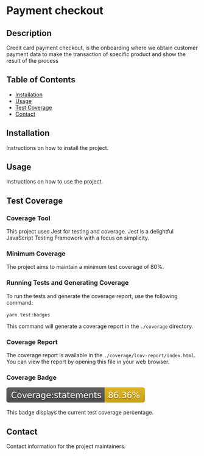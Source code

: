 # Payment checkout

## Description

Credit card payment checkout, is the onboarding where we obtain customer payment data to make the transaction of specific product and show
the result of the process

## Table of Contents

- [Installation](#installation)
- [Usage](#usage)
- [Test Coverage](#test-coverage)
- [Contact](#contact)

## Installation

Instructions on how to install the project.

## Usage

Instructions on how to use the project.

## Test Coverage

### Coverage Tool

This project uses Jest for testing and coverage. Jest is a delightful JavaScript Testing Framework with a focus on simplicity.

### Minimum Coverage

The project aims to maintain a minimum test coverage of 80%.

### Running Tests and Generating Coverage

To run the tests and generate the coverage report, use the following command:

`yarn test:badges`

This command will generate a coverage report in the `./coverage` directory.

### Coverage Report

The coverage report is available in the `./coverage/lcov-report/index.html`. You can view the report by opening this file in your web browser.

### Coverage Badge

![Coverage](./coverage/badge-statements.svg)

This badge displays the current test coverage percentage.

## Contact

Contact information for the project maintainers.

